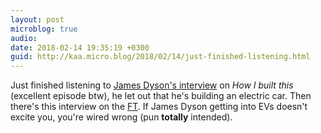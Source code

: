 ```yaml
---
layout: post
microblog: true
audio: 
date: 2018-02-14 19:35:19 +0300
guid: http://kaa.micro.blog/2018/02/14/just-finished-listening.html
---
```

Just finished listening to [James Dyson's interview](https://www.npr.org/podcasts/510313/how-i-built-this) on _How I built this_ (excellent episode btw), he let out that he's building an electric car. Then there's this interview on the [FT](https://www.ft.com/content/564aa742-0cac-11e8-8eb7-42f857ea9f09). If James Dyson getting into EVs doesn't excite you, you're wired wrong (pun **totally** intended). 
